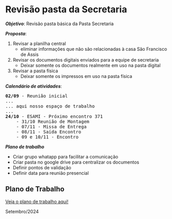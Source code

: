 # Revisão pasta da Secretaria

***Objetivo***: Revisão pasta básica da Pasta Secretaria

***Proposta***:

1. Revisar a planilha central
    - eliminar informações que não são relacionadas à casa São Francisco de Assis
2. Revisar os documentos digitais enviados para a equipe de secretaria
    - Deixar somente os documentos realmente em uso na pasta digital
3. Revisar a pasta física
    - Deixar somente os impressos em uso na pasta física

***Calendário de atividades***:
<pre>
<b>02/09</b> - Reunião inicial
...
... aqui nosso espaço de trabalho
...
<b>24/10</b> - ESAMI - Próximo encontro 371
    - 31/10 Reunião de Montagem
    - 07/11 - Missa de Entrega
    - 08/11 - Saída Encontro
    - 09 e 10/11 - Encontro
</pre>

***Plano de trabalho***

- Criar grupo whatapp para facilitar a comunicação
- Criar pasta no google drive para centralizar os documentos
- Definir pontos de validação
- Definir data para reunião presencial

## Plano de Trabalho

[Veja o plano de trabalho aqui!](./Planno-de-trabalho.md)

Setembro/2024

